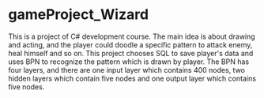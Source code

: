 # gameProject_Wizard
This is a project of C# development course. The main idea is about drawing and acting, and the player could doodle a specific pattern to attack enemy, heal himself and so on.
This project chooses SQL to save player's data and uses BPN to recognize the pattern which is drawn by player. The BPN has four layers, and there are one input layer which contains 400 nodes, two hidden layers which contain five nodes and one output layer which contains five nodes.
